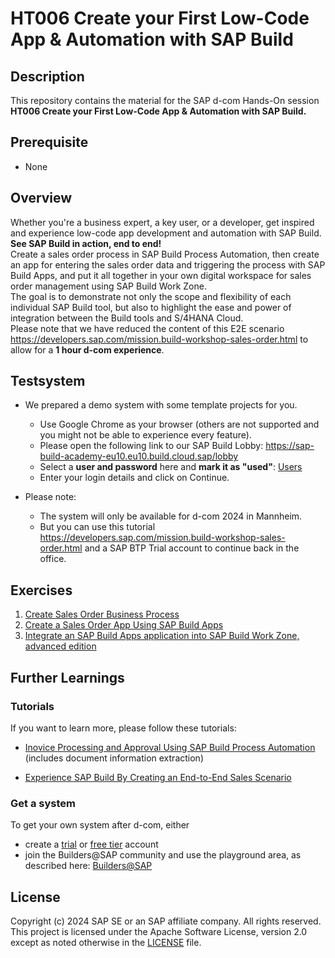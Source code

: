 # HT006 Create your First Low-Code App & Automation with SAP Build

## Description

This repository contains the material for the SAP d-com Hands-On session **HT006 Create your First Low-Code App & Automation with SAP Build.** 

## Prerequisite

- None

## Overview

Whether you're a business expert, a key user, or a developer, get inspired and experience low-code app development and automation with SAP Build.   
**See SAP Build in action, end to end!**  
Create a sales order process in SAP Build Process Automation, then create an app for entering the sales order data and triggering the process with SAP Build Apps, and put it all together in your own digital workspace for sales order management using SAP Build Work Zone.  
The goal is to demonstrate not only the scope and flexibility of each individual SAP Build tool, but also to highlight the ease and power of integration between the Build tools and S/4HANA Cloud.  
Please note that we have reduced the content of this E2E scenario https://developers.sap.com/mission.build-workshop-sales-order.html to allow for a **1 hour d-com experience**.  

## Testsystem
- We prepared a demo system with some template projects for you.
  - Use Google Chrome as your browser (others are not supported and you might not be able to experience every feature).
  - Please open the following link to our SAP Build Lobby: https://sap-build-academy-eu10.eu10.build.cloud.sap/lobby
  - Select a **user and password** here and **mark it as "used"**: [Users](https://sap-my.sharepoint.com/:x:/p/beatrice_pasch/ETU5oIhNkmJKs1R0EyVyt20BNCeYMXVZUAxF4djntLekyQ?e=F2flEd)
  - Enter your login details and click on Continue.  
  
- Please note: 
  - The system will only be available for d-com 2024 in Mannheim.
  - But you can use this tutorial https://developers.sap.com/mission.build-workshop-sales-order.html and a SAP BTP Trial account to continue back in the office.
  
## Exercises

1. [Create Sales Order Business Process](exercises/ex0/README.md)
2. [Create a Sales Order App Using SAP Build Apps](exercises/ex1/README.md)
3. [Integrate an SAP Build Apps application into SAP Build Work Zone, advanced edition](exercises/ex2/README.md)
  
<!-- />
Comments
<!-->

## Further Learnings
  
### Tutorials
If you want to learn more, please follow these tutorials:

<!--
- [Boost your Business Process with Automation, Decision and Process Visibility](https://developers.sap.com/mission.sap-process-automation-boost.html) (builds upon the tutorial you are doing here at d-com)  
-->
- [Inovice Processing and Approval Using SAP Build Process Automation](https://developers.sap.com/mission.invoice-processing-approval-spa.html) (includes document information extraction)  

- [Experience SAP Build By Creating an End-to-End Sales Scenario](https://developers.sap.com/mission.build-workshop-sales-order.html)  
  
### Get a system
To get your own system after d-com, either
- create a [trial](https://blogs.sap.com/2022/09/09/sap-process-automation-now-available-in-your-trail-account/) or [free tier](https://developers.sap.com/tutorials/spa-subscribe-booster.html) account
- join the Builders@SAP community and use the playground area, as described here: [Builders@SAP](https://workzone.one.int.sap/site#workzone-viewAll?sap-app-origin-hint=&/groups/P56nCWteoKM9wtQD5gEWqS/overview_page/sFWEhdqb2CHnYq1pSOrBZP)

  
## License

Copyright (c) 2024 SAP SE or an SAP affiliate company. All rights reserved. This project is licensed under the Apache Software License, version 2.0 except as noted otherwise in the [LICENSE](LICENSES/Apache-2.0.txt) file.
